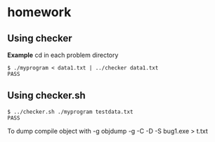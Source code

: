 # homework

## Using checker
<b>Example</b>
cd in each problem directory
~~~
$ ./myprogram < data1.txt | ../checker data1.txt
PASS
~~~

## Using checker.sh
~~~
$ ../checker.sh ./myprogram testdata.txt
PASS
~~~

To dump compile object with -g 
 objdump -g -C -D -S bug1.exe > t.txt
